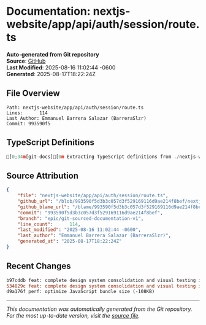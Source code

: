 # Documentation: nextjs-website/app/api/auth/session/route.ts

**Auto-generated from Git repository**  
**Source**: [GitHub](/blob/993590f5d3b3c057d3f529169116d9ae214f8bef/nextjs-website/app/api/auth/session/route.ts)  
**Last Modified**: 2025-08-16 11:02:44 -0600  
**Generated**: 2025-08-17T18:22:24Z

## File Overview

```
Path: nextjs-website/app/api/auth/session/route.ts
Lines:      114
Last Author: Emmanuel Barrera Salazar (BarreraSlzr)
Commit: 993590f5
```

## TypeScript Definitions

```typescript
[0;34m[git-docs][0m Extracting TypeScript definitions from ./nextjs-website/app/api/auth/session/route.ts
```

## Source Attribution

```json
{
    "file": "nextjs-website/app/api/auth/session/route.ts",
    "github_url": "/blob/993590f5d3b3c057d3f529169116d9ae214f8bef/nextjs-website/app/api/auth/session/route.ts",
    "github_blame_url": "/blame/993590f5d3b3c057d3f529169116d9ae214f8bef/nextjs-website/app/api/auth/session/route.ts",
    "commit": "993590f5d3b3c057d3f529169116d9ae214f8bef",
    "branch": "epic/git-sourced-documentation-v1",
    "line_count":      114,
    "last_modified": "2025-08-16 11:02:44 -0600",
    "last_author": "Emmanuel Barrera Salazar (BarreraSlzr)",
    "generated_at": "2025-08-17T18:22:24Z"
}
```

## Recent Changes

```diff
b97cddb feat: complete design system consolidation and visual testing infrastructure
534829c feat: complete design system consolidation and visual testing infrastructure
d9a176f perf: optimize JavaScript bundle size (-108KB)
```

---
*This documentation was automatically generated from the Git repository. 
For the most up-to-date version, visit the [source file](/blob/993590f5d3b3c057d3f529169116d9ae214f8bef/nextjs-website/app/api/auth/session/route.ts).*
